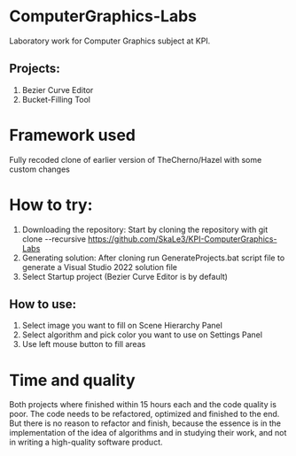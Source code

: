 # ComputerGraphics-Labs
Laboratory work for Computer Graphics subject at KPI.
## Projects:
1. Bezier Curve Editor
2. Bucket-Filling Tool
   
# Framework used
Fully recoded clone of earlier version of TheCherno/Hazel with some custom changes

# How to try:
1. Downloading the repository:
Start by cloning the repository with git clone --recursive https://github.com/SkaLe3/KPI-ComputerGraphics-Labs
2. Generating solution:
After cloning run GenerateProjects.bat script file to generate a Visual Studio 2022 solution file
3. Select Startup project (Bezier Curve Editor is by default)
## How to use:
1. Select image you want to fill on Scene Hierarchy Panel
2. Select algorithm and pick color you want to use on Settings Panel
3. Use left mouse button to fill areas

# Time and quality
Both projects where finished within 15 hours each and the code quality is poor. The code needs to be refactored, optimized and finished to the end. But there is no reason to refactor and finish, because the essence is in the implementation of the idea of algorithms and in studying their work, and not in writing a high-quality software product.
